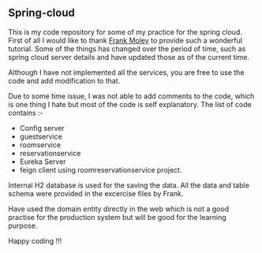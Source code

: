 ## Spring-cloud

This is my code repository for some of my practice for the spring cloud. First of all I would like to thank [Frank Moley](https://www.linkedin.com/in/frankmoley/?trk=lil_course) to provide such a wonderful tutorial. Some of the things has changed over the period of time, such as spring cloud server details and have updated those as of the current time. 

Although I have not implemented all the services, you are free to use the code and add modification to that.

Due to some time issue, I was not able to add comments to the code, which is one thing I hate but most of the code is self explanatory. The list of code contains :-

 - Config server
 - guestservice
 - roomservice
 - reservationservice
 - Eureka Server
 - feign client using roomreservationservice project.

Internal H2 database is used for the saving the data. All the data and table schema were provided in the excercise files by Frank. 

Have used the domain entity directly in the web which is not a good practise for the production system but will be good for the learning purpose.

Happy coding !!! 



